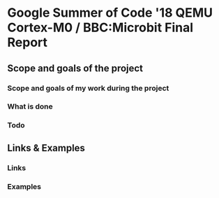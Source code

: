 # Google Summer of Code '18 QEMU Cortex-M0 / BBC:Microbit Final Report

## Scope and goals of the project

### Scope and goals of my work during the project

### What is done

### Todo

## Links & Examples

### Links


### Examples

